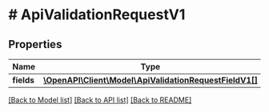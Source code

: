 # # ApiValidationRequestV1

## Properties

Name | Type | Description | Notes
------------ | ------------- | ------------- | -------------
**fields** | [**\OpenAPI\Client\Model\ApiValidationRequestFieldV1[]**](ApiValidationRequestFieldV1.md) |  |

[[Back to Model list]](../../README.md#models) [[Back to API list]](../../README.md#endpoints) [[Back to README]](../../README.md)
